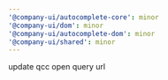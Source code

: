 ```yaml
---
'@company-ui/autocomplete-core': minor
'@company-ui/dom': minor
'@company-ui/autocomplete-dom': minor
'@company-ui/shared': minor
---
```


update qcc open query url

